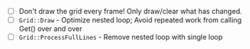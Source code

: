 - [ ] Don't draw the grid every frame! Only draw/clear what has changed.
- [ ] `Grid::Draw` - Optimize nested loop; Avoid repeated work from calling Get() over and over
- [ ] `Grid::ProcessFullLines` - Remove nested loop with single loop